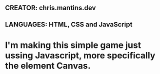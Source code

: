 ## CREATOR: chris.mantins.dev
## LANGUAGES: HTML, CSS and JavaScript 

# I'm making this simple game just ussing Javascript, more specifically the element Canvas.
